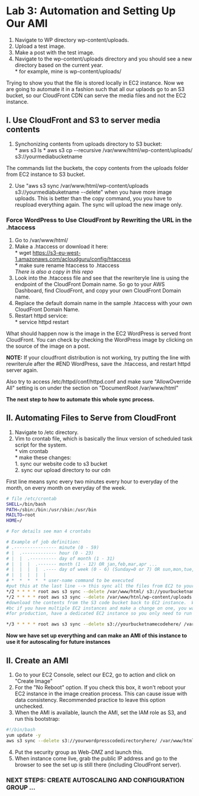 # Lab 3: Automation and Setting Up Our AMI  
1. Navigate to WP directory wp-content/uploads.  
2. Upload a test image.  
3. Make a post with the test image.  
4. Navigate to the wp-content/uploads directory and you should see a new directory based on the current year.  
        *  for example, mine is wp-content/uploads/

Trying to show you that the file is stored locally in EC2 instance.  Now we are going to automate it in a fashion such that all our uplaods go to an S3 bucket, so our CloudFront CDN can serve the media files and not the EC2 instance.  

## I. Use CloudFront and S3 to server media contents  

1. Synchonizing contents from uploads directory to S3 bucket:  
        *  aws s3 ls
        *  aws s3 cp --recursive /var/www/html/wp-content/uploads/  s3://yourmediabucketname    

The commands list the buckets, the copy contents from the uploads folder from EC2 instance to S3 bucket.  

2. Use "aws s3 sync /var/www/html/wp-content/uploads s3://yourmediabuketname --delete" when you have more image uploads.  This is better than the copy command, you you have to reupload everything again.  The sync will upload the new image only.  

### Force WordPress to Use CloudFront by Rewriting the URL in the .htaccess  

1. Go to /var/www/html/ 
2. Make a .htaccess or download it here:  
        *  wget https://s3-eu-west-1.amazonaws.com/acloudguru/config/htaccess  
        *  make sure rename htaccess to .htaccess  
*There is also a copy in this repo*  
3. Look into the .htaccess file and see that the rewriteryle line is using the endpoint of the CloudFront Domain name.  So go to your AWS Dashboard, find CloudFront, and copy your own CloudFront Domain name.  
4. Replace the default domain name in the sample .htaccess with your own CloudFront Domain Name.  
5. Restart httpd service:  
        *  service httpd restart  


What should happen now is the image in the EC2 WordPress is served front CloudFront.  You can check by checking the WordPress image by clicking on the source of the image on a post.  

**NOTE:** If your cloudfront distribution is not working, try putting the line with rewriterule after the #END WordPress, save the .htaccess, and restart httpd server again.    

Also try to access /etc/httpd/conf/httpd.conf and make sure "AllowOverride All" setting is on under the section on "DocumentRoot /var/www/html"  

**The next step to how to automate this whole sync process.**   

## II. Automating Files to Serve from CloudFront  

1. Navigate to /etc directory.  
2. Vim to crontab file, which is basically the linux version of scheduled task script for the system.  
        * vim crontab  
        * make these changes:  
                    1. sync our website code to s3 bucket  
                    2. sync our upload directory to our cdn  

First line means sync every two minutes every hour to everyday of the month, on every month on everyday of the week.

```sh
# file /etc/crontab
SHELL=/bin/bash
PATH=/sbin:/bin:/usr/sbin:/usr/bin
MAILTO=root
HOME=/

# For details see man 4 crontabs

# Example of job definition:
# .---------------- minute (0 - 59)
# |  .------------- hour (0 - 23)
# |  |  .---------- day of month (1 - 31)
# |  |  |  .------- month (1 - 12) OR jan,feb,mar,apr ...
# |  |  |  |  .---- day of week (0 - 6) (Sunday=0 or 7) OR sun,mon,tue,wed,thu,fri,sat
# |  |  |  |  |
# *  *  *  *  * user-name command to be executed
#put this at the last line --> this sync all the files from EC2 to your bucket and delete the old file in the bucket  
*/2 * * * * root aws s3 sync --delete /var/www/html/ s3://yourbucketnamecodehere/  
*/2 * * * * root aws s3 sync --delete /var/www/htnl/wp-content/uploads s3://yourbucketnamemediahere/    
#download the contents from the S3 code bucket back to EC2 instance.  Why?  
#bc if you have multiple EC2 instances and make a change on one, you want to make those changes back to your instance.  This is a bit messy, normally you would have a dedicated instance to make changes to.  download back the code to our /var/www/html  
#for production, have a dedicated EC2 instance so you only need to run the top two lines of code, but if you have a fleet of instances, you would need to run the bottom code for all of them  

*/3 * * * * root aws s3 sync --delete s3://yourbucketnamecodehere/ /var/www/html/
```  

**Now we have set up everything and can make an AMI of this instance to use it for autoscaling for future instances**  

## II. Create an AMI  

1. Go to your EC2 Console, select our EC2, go to action and click on "Create Image"  
2. For the "No Reboot" option.  If you check this box, it won't reboot your EC2 instance in the image creation process.  This can cause issue with data consistency.  Recommended practice to leave this option unchecked.  
3. When the AMI is available, launch the AMI, set the IAM role as S3, and run this bootstrap:  

```sh
#!/bin/bash
yum update -y
aws s3 sync --delete s3://yourwordpresscodedirectoryhere/ /var/www/html/  

``` 
4. Put the security group as Web-DMZ and launch this.  
5. When instance come live, grab the public IP address and go to the browser to see the set up is still there (including CloudFront server).  

### NEXT STEPS: CREATE AUTOSCALING AND CONFIGURATION GROUP ...  

